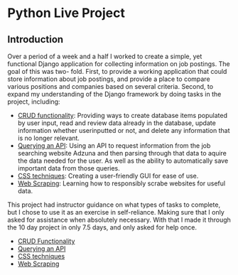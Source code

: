 # Python Live Project

## Introduction
Over a period of a week and a half I worked to create a simple, yet functional Django application for collecting information on job postings. The goal of this was two-
fold.
  First, to provide a working application that could store information about job postings, and provide a place to compare various positions and companies based 
  on several criteria. 
  Second, to expand my understanding of the Django framework by doing tasks in the project, including:
  * [CRUD functionality](#CRUD-functionality): Providing ways to create database items populated by user input, read and review data already in the database, update information whether userinputted or not, and delete any information that is no longer relevant.
* [Querying an API](#query-API): Using an API to request information from the job searching website Adzuna and then parsing through that data to aquire the data needed for the user. As well as the ability to automatically save important data from those queries.
* [CSS techniques](#CSS-techniques): Creating a user-friendly GUI for ease of use.
* [Web Scraping](#web-scraping): Learning how to responsibly scrabe websites for useful data.
    
 This project had instructor guidance on what types of tasks to complete, but I chose to use it as an exercise in self-reliance. Making sure that I only asked for
 assistance when absolutely necessary. With that I made it through the 10 day project in only 7.5 days, and only asked for help once.
 
 * [CRUD Functionality](#CRUD-functionality)
 * [Querying an API](#query-API)
 * [CSS techniques](#CSS-techniques)
 * [Web Scraping](#web-scraping)
